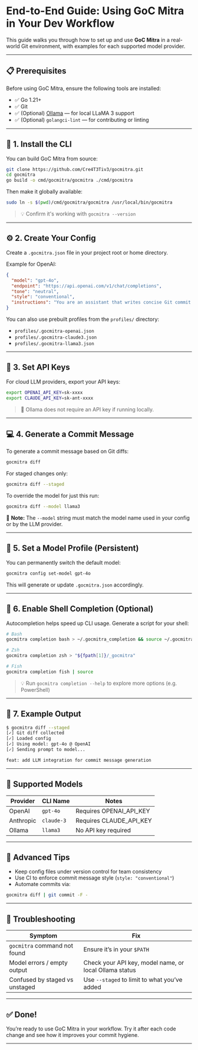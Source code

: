 # End-to-End Guide: Using GoC Mitra in Your Dev Workflow

This guide walks you through how to set up and use **GoC Mitra** in a real-world Git environment, with examples for each supported model provider.

---

## 📋 Prerequisites

Before using GoC Mitra, ensure the following tools are installed:

- ✅ Go 1.21+  
- ✅ Git  
- ✅ (Optional) [Ollama](https://ollama.com) — for local LLaMA 3 support  
- ✅ (Optional) `golangci-lint` — for contributing or linting

---

## 🚀 1. Install the CLI

You can build GoC Mitra from source:

```bash
git clone https://github.com/Cre4T3Tiv3/gocmitra.git
cd gocmitra
go build -o cmd/gocmitra/gocmitra ./cmd/gocmitra
````

Then make it globally available:

```bash
sudo ln -s $(pwd)/cmd/gocmitra/gocmitra /usr/local/bin/gocmitra
```

> 💡 Confirm it's working with `gocmitra --version`

---

## ⚙️ 2. Create Your Config

Create a `.gocmitra.json` file in your project root or home directory.

Example for OpenAI:

```json
{
  "model": "gpt-4o",
  "endpoint": "https://api.openai.com/v1/chat/completions",
  "tone": "neutral",
  "style": "conventional",
  "instructions": "You are an assistant that writes concise Git commit messages."
}
```

You can also use prebuilt profiles from the `profiles/` directory:

* `profiles/.gocmitra-openai.json`
* `profiles/.gocmitra-claude3.json`
* `profiles/.gocmitra-llama3.json`

---

## 🔐 3. Set API Keys

For cloud LLM providers, export your API keys:

```bash
export OPENAI_API_KEY=sk-xxxx
export CLAUDE_API_KEY=sk-ant-xxxx
```

> 🧠 Ollama does not require an API key if running locally.

---

## 💻 4. Generate a Commit Message

To generate a commit message based on Git diffs:

```bash
gocmitra diff
```

For staged changes only:

```bash
gocmitra diff --staged
```

To override the model for just this run:

```bash
gocmitra diff --model llama3
```

📌 **Note:** The `--model` string must match the model name used in your config or by the LLM provider.

---

## 🔧 5. Set a Model Profile (Persistent)

You can permanently switch the default model:

```bash
gocmitra config set-model gpt-4o
```

This will generate or update `.gocmitra.json` accordingly.

---

## 🔁 6. Enable Shell Completion (Optional)

Autocompletion helps speed up CLI usage. Generate a script for your shell:

```bash
# Bash
gocmitra completion bash > ~/.gocmitra_completion && source ~/.gocmitra_completion

# Zsh
gocmitra completion zsh > "${fpath[1]}/_gocmitra"

# Fish
gocmitra completion fish | source
```

> 💡 Run `gocmitra completion --help` to explore more options (e.g. PowerShell)

---

## 🧪 7. Example Output

```bash
$ gocmitra diff --staged
[✓] Git diff collected
[✓] Loaded config
[✓] Using model: gpt-4o @ OpenAI
[✓] Sending prompt to model...

feat: add LLM integration for commit message generation
```

---

## 🧠 Supported Models

| Provider  | CLI Name   | Notes                     |
| --------- | ---------- | ------------------------- |
| OpenAI    | `gpt-4o`   | Requires OPENAI\_API\_KEY           |
| Anthropic | `claude-3` | Requires CLAUDE\_API\_KEY |
| Ollama    | `llama3`   | No API key required       |

---

## 🔁 Advanced Tips

* Keep config files under version control for team consistency
* Use CI to enforce commit message style (`style: "conventional"`)
* Automate commits via:

```bash
gocmitra diff | git commit -F -
```

---

## 🧩 Troubleshooting

| Symptom                        | Fix                                                    |
| ------------------------------ | ------------------------------------------------------ |
| `gocmitra` command not found   | Ensure it’s in your `$PATH`                            |
| Model errors / empty output    | Check your API key, model name, or local Ollama status |
| Confused by staged vs unstaged | Use `--staged` to limit to what you’ve added           |

---

## ✅ Done!

You’re ready to use GoC Mitra in your workflow. Try it after each code change and see how it improves your commit hygiene.

---